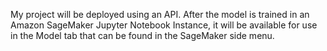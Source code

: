 My project will be deployed using an API. After the model is trained in an Amazon SageMaker Jupyter Notebook Instance, it will be available for use in the Model tab that can be found in the SageMaker side menu.
